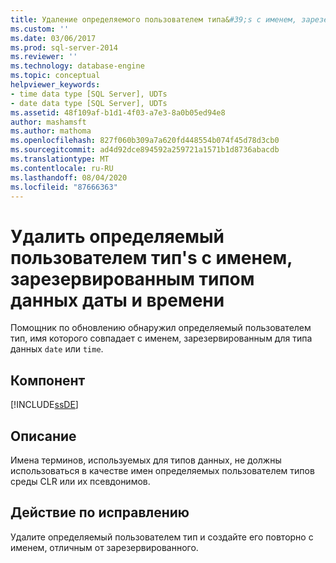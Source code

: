 ```yaml
---
title: Удаление определяемого пользователем типа&#39;s с именем, зарезервированным типами данных даты и времени | Документация Майкрософт
ms.custom: ''
ms.date: 03/06/2017
ms.prod: sql-server-2014
ms.reviewer: ''
ms.technology: database-engine
ms.topic: conceptual
helpviewer_keywords:
- time data type [SQL Server], UDTs
- date data type [SQL Server], UDTs
ms.assetid: 48f109af-b1d1-4f03-a7e3-8a0b05ed94e8
author: mashamsft
ms.author: mathoma
ms.openlocfilehash: 827f060b309a7a620fd448554b074f45d78d3cb0
ms.sourcegitcommit: ad4d92dce894592a259721a1571b1d8736abacdb
ms.translationtype: MT
ms.contentlocale: ru-RU
ms.lasthandoff: 08/04/2020
ms.locfileid: "87666363"
---
```

# <a name="remove-udt39s-named-after-the-reserved-date-and-time-data-types"></a>Удалить определяемый пользователем тип&#39;s с именем, зарезервированным типом данных даты и времени
  Помощник по обновлению обнаружил определяемый пользователем тип, имя которого совпадает с именем, зарезервированным для типа данных `date` или `time`.  
  
## <a name="component"></a>Компонент  
 [!INCLUDE[ssDE](../../includes/ssde-md.md)]  
  
## <a name="description"></a>Описание  
 Имена терминов, используемых для типов данных, не должны использоваться в качестве имен определяемых пользователем типов среды CLR или их псевдонимов.  
  
## <a name="corrective-action"></a>Действие по исправлению  
 Удалите определяемый пользователем тип и создайте его повторно с именем, отличным от зарезервированного.  
  
  
